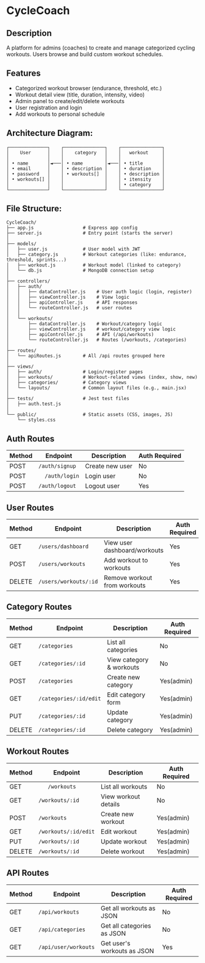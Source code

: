 # CycleCoach


## Description
A platform for admins (coaches) to create and manage categorized cycling workouts. Users browse and build custom workout schedules.


## Features
- Categorized workout browser (endurance, threshold, etc.)
- Workout detail view (title, duration, intensity, video)
- Admin panel to create/edit/delete workouts
- User registration and login
- Add workouts to personal schedule



## Architecture Diagram:
```
┌──────────────┐    ┌───────────────┐    ┌───────────────┐
│    User      │    │    category   │    │   workout     │
│              │    │               │    │               │
│ • name       │◄───│ • name        │◄───│ • title       │
│ • email      │    │ • description │    │ • duration    │
│ • password   │    │ • workouts[]  │    │ • description │
│ • workouts[] │    │               │    │ • itensity    │
│              │    │               │    │ • category    │
└──────────────┘    └───────────────┘    └───────────────┘
```

## File Structure:
```
CycleCoach/
├── app.js                  # Express app config
├── server.js               # Entry point (starts the server)
│
├── models/
│   ├── user.js             # User model with JWT
│   ├── category.js         # Workout categories (like: endurance, threshold, sprints...)
│   ├── workout.js          # Workout model (linked to category)
│   └── db.js               # MongoDB connection setup
│
├── controllers/
│   ├── auth/
│   │   ├── dataController.js    # User auth logic (login, register)
│   │   ├── viewController.js    # View logic
│   │   ├── apiController.js     # API responses
│   │   └── routeController.js   # user routes
│   │
│   └── workouts/
│       ├── dataController.js    # Workout/category logic
│       ├── viewController.js    # workout/category view logic
│       ├── apiController.js     # API (/api/workouts)
│       └── routeController.js   # Routes (/workouts, /categories)
│
├── routes/
│   └── apiRoutes.js        # All /api routes grouped here
│
├── views/
│   ├── auth/               # Login/register pages
│   ├── workouts/           # Workout-related views (index, show, new)
│   ├── categories/         # Category views
│   └── layouts/            # Common layout files (e.g., main.jsx)
│
├── tests/                  # Jest test files
│   ├── auth.test.js
│
└── public/                 # Static assets (CSS, images, JS)
    └── styles.css
```

## Auth Routes
| Method | Endpoint | Description | Auth Required |
|--------|----------|-------------|---------------|
| POST | `/auth/signup` | Create new user | No |
| POST | `	/auth/login` | Login user | No |
| POST | `/auth/logout` | Logout user | Yes |


## User Routes
| Method | Endpoint | Description | Auth Required |
|--------|----------|-------------|---------------|
| GET | `/users/dashboard` | View user dashboard/workouts | Yes |
| POST | `/users/workouts` | Add workout to workouts | Yes |
| DELETE | `/users/workouts/:id` | Remove workout from workouts | Yes |

## Category Routes
| Method | Endpoint | Description | Auth Required |
|--------|----------|-------------|---------------|
| GET | `/categories` | List all categories | No |
| GET | `/categories/:id` | View category & workouts | No |
| POST | `/categories` |Create new category | Yes(admin) |
| GET | `/categories/:id/edit` | Edit category form | Yes(admin) |
| PUT | `/categories/:id` | Update category | Yes(admin) |
| DELETE | `/categories/:id` | Delete category | Yes(admin) |

## Workout Routes
| Method | Endpoint | Description | Auth Required |
|--------|----------|-------------|---------------|
| GET | `	/workouts` | List all workouts | No |
| GET | `/workouts/:id` | View workout details | No |
| POST | `/workouts` | Create new workout | Yes(admin) |
| GET | `/workouts/:id/edit` | Edit workout | Yes(admin) |
| PUT | `/workouts/:id` | Update workout | Yes(admin) |
| DELETE | `/workouts/:id` | 	Delete workout | Yes(admin) |

## API Routes
| Method | Endpoint | Description | Auth Required |
|--------|----------|-------------|---------------|
| GET | `/api/workouts` | Get all workouts as JSON | No |
| GET | `/api/categories` | 	Get all categories as JSON | No |
| GET | `/api/user/workouts` | Get user's workouts as JSON| Yes |
